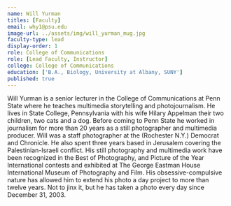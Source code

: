 ```yaml
---
name: Will Yurman
titles: [Faculty]
email: why1@psu.edu
image-url: ../assets/img/will_yurman_mug.jpg
faculty-type: lead
display-order: 1
role: College of Communications
role: [Lead Faculty, Instructor]
college: College of Communications	
education: ['B.A., Biology, University at Albany, SUNY']
published: true
---
```

Will Yurman is a senior lecturer in the College of Communications at Penn State where he teaches multimedia storytelling and photojournalism. He lives in State College, Pennsylvania with his wife Hilary Appelman their two children, two cats and a dog. Before coming to Penn State he worked in journalism for more than 20 years as a still photographer and multimedia producer. Will was a staff photographer at the (Rochester N.Y.) Democrat and Chronicle. He also spent three years based in Jerusalem covering the Palestinian-Israeli conflict. His still photography and multimedia work have been recognized in the Best of Photography, and Picture of the Year International contests and exhibited at The George Eastman House International Museum of Photography and Film. His obsessive-compulsive nature has allowed him to extend his photo a day project to more than twelve years. Not to jinx it, but he has taken a photo every day since December 31, 2003.
